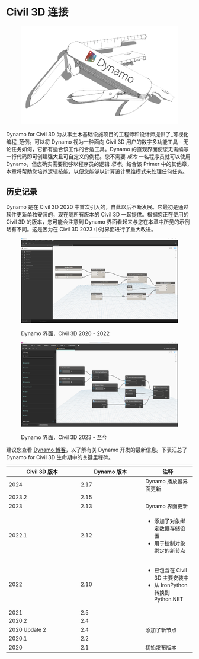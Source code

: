 # Civil 3D 连接

<figure><img src="../.gitbook/assets/DynamoSwissKnife-WhiteBackground_edit (2).jpg" alt="" width="563"><figcaption></figcaption></figure>

Dynamo for Civil 3D 为从事土木基础设施项目的工程师和设计师提供了_可视化编程_范例。可以将 Dynamo 视为一种面向 Civil 3D 用户的数字多功能工具 - 无论任务如何，它都有适合该工作的合适工具。Dynamo 的直观界面使您无需编写一行代码即可创建强大且可自定义的例程。您不需要 _成为_ 一名程序员就可以使用 Dynamo，但您确实需要能够以程序员的逻辑 _思考_。结合该 Primer 中的其他章，本章将帮助您培养逻辑技能，以便您能够以计算设计思维模式来处理任何任务。

## 历史记录

Dynamo 是在 Civil 3D 2020 中首次引入的，自此以后不断发展。它最初是通过软件更新单独安装的，现在随所有版本的 Civil 3D 一起提供。根据您正在使用的 Civil 3D 的版本，您可能会注意到 Dynamo 界面看起来与您在本章中所见的示例略有不同。这是因为在 Civil 3D 2023 中对界面进行了重大改进。

<figure><img src="../.gitbook/assets/c3d-ui-old.png" alt=""><figcaption><p>Dynamo 界面，Civil 3D 2020 - 2022</p></figcaption></figure>

<figure><img src="../.gitbook/assets/c3d-ui-new.png" alt=""><figcaption><p>Dynamo 界面，Civil 3D 2023 - 至今</p></figcaption></figure>

建议您查看 [Dynamo 博客](https://dynamobim.org/blog/)，以了解有关 Dynamo 开发的最新信息。下表汇总了 Dynamo for Civil 3D 生命期中的关键里程碑。

<table data-full-width="false"><thead><tr><th width="180">Civil 3D 版本</th><th width="161">Dynamo 版本</th><th>注释</th></tr></thead><tbody><tr><td>2024</td><td>2.17</td><td>Dynamo 播放器界面更新</td></tr><tr><td>2023.2</td><td>2.15</td><td></td></tr><tr><td>2023</td><td>2.13</td><td>Dynamo 界面更新</td></tr><tr><td>2022.1</td><td>2.12</td><td><ul><li>添加了对象绑定数据存储设置</li><li>用于控制对象绑定的新节点</li></ul></td></tr><tr><td>2022</td><td>2.10</td><td><ul><li>已包含在 Civil 3D 主要安装中</li><li>从 IronPython 转换到 Python.NET</li></ul></td></tr><tr><td>2021</td><td>2.5</td><td></td></tr><tr><td>2020.2</td><td>2.4</td><td></td></tr><tr><td>2020 Update 2</td><td>2.4</td><td>添加了新节点</td></tr><tr><td>2020.1</td><td>2.2</td><td></td></tr><tr><td>2020</td><td>2.1</td><td>初始发布版本</td></tr></tbody></table>
